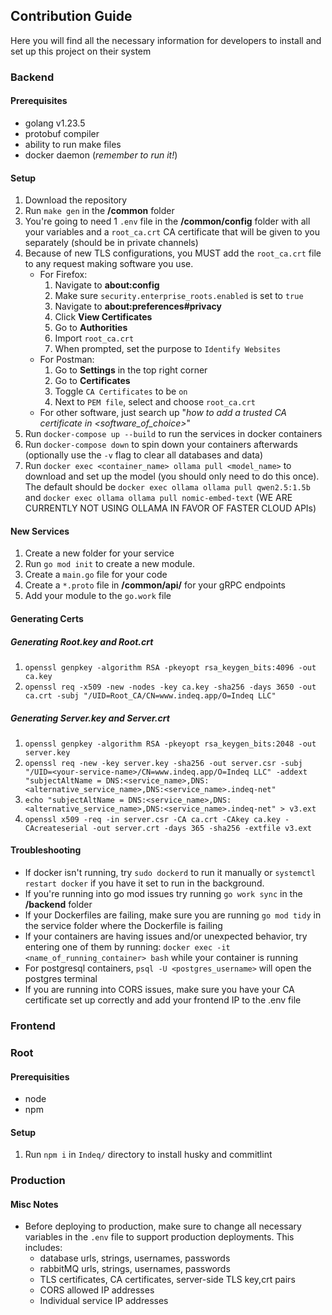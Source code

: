 ## Contribution Guide

Here you will find all the necessary information for developers to install and set up this project on their system

### Backend

#### Prerequisites

- golang v1.23.5
- protobuf compiler
- ability to run make files
- docker daemon (_remember to run it!_)

#### Setup

1. Download the repository
2. Run `make gen` in the **/common** folder
3. You're going to need 1 `.env` file in the **/common/config** folder with all your variables and a `root_ca.crt` CA certificate that will be given to you separately (should be in private channels)
4. Because of new TLS configurations, you MUST add the `root_ca.crt` file to any request making software you use.
   - For Firefox:
     1. Navigate to **about:config**
     2. Make sure `security.enterprise_roots.enabled` is set to `true`
     3. Navigate to **about:preferences#privacy**
     4. Click **View Certificates**
     5. Go to **Authorities**
     6. Import `root_ca.crt`
     7. When prompted, set the purpose to `Identify Websites`
   - For Postman:
     1. Go to **Settings** in the top right corner
     2. Go to **Certificates**
     3. Toggle `CA Certificates` to be `on`
     4. Next to `PEM file`, select and choose `root_ca.crt`
   - For other software, just search up "_how to add a trusted CA certificate in <software_of_choice>_"
5. Run `docker-compose up --build` to run the services in docker containers
6. Run `docker-compose down` to spin down your containers afterwards (optionally use the `-v` flag to clear all databases and data)
7. Run `docker exec <container_name> ollama pull <model_name>` to download and set up the model (you should only need to do this once). The default should be `docker exec ollama ollama pull qwen2.5:1.5b` and `docker exec ollama ollama pull nomic-embed-text` (WE ARE CURRENTLY NOT USING OLLAMA IN FAVOR OF FASTER CLOUD APIs)

#### New Services

1. Create a new folder for your service
2. Run `go mod init` to create a new module.
3. Create a `main.go` file for your code
4. Create a `*.proto` file in **/common/api/** for your gRPC endpoints
5. Add your module to the `go.work` file

#### Generating Certs

##### Generating Root.key and Root.crt

1. `openssl genpkey -algorithm RSA -pkeyopt rsa_keygen_bits:4096 -out ca.key`
2. `openssl req -x509 -new -nodes -key ca.key -sha256 -days 3650 -out ca.crt -subj "/UID=Root_CA/CN=www.indeq.app/O=Indeq LLC"`

##### Generating Server.key and Server.crt

1. `openssl genpkey -algorithm RSA -pkeyopt rsa_keygen_bits:2048 -out server.key`
2. `openssl req -new -key server.key -sha256 -out server.csr -subj "/UID=<your-service-name>/CN=www.indeq.app/O=Indeq LLC" -addext "subjectAltName = DNS:<service_name>,DNS:<alternative_service_name>,DNS:<service_name>.indeq-net"`
3. `echo "subjectAltName = DNS:<service_name>,DNS:<alternative_service_name>,DNS:<service_name>.indeq-net" > v3.ext`
4. `openssl x509 -req -in server.csr -CA ca.crt -CAkey ca.key -CAcreateserial -out server.crt -days 365 -sha256 -extfile v3.ext`

#### Troubleshooting

- If docker isn't running, try `sudo dockerd` to run it manually or `systemctl restart docker` if you have it set to run in the background.
- If you're running into go mod issues try running `go work sync` in the **/backend** folder
- If your Dockerfiles are failing, make sure you are running `go mod tidy` in the service folder where the Dockerfile is failing
- If your containers are having issues and/or unexpected behavior, try entering one of them by running:
  `docker exec -it <name_of_running_container> bash` while your container is running
- For postgresql containers, `psql -U <postgres_username>` will open the postgres terminal
- If you are running into CORS issues, make sure you have your CA certificate set up correctly and add your frontend IP to the .env file

### Frontend

### Root

#### Prerequisities

- node
- npm

#### Setup

1. Run `npm i` in `Indeq/` directory to install husky and commitlint

### Production

#### Misc Notes

- Before deploying to production, make sure to change all necessary variables in the `.env` file to support production deployments. This includes:
  - database urls, strings, usernames, passwords
  - rabbitMQ urls, strings, usernames, passwords
  - TLS certificates, CA certificates, server-side TLS key,crt pairs
  - CORS allowed IP addresses
  - Individual service IP addresses

